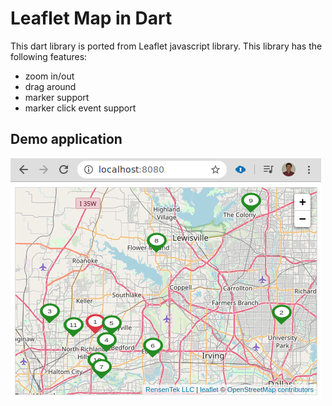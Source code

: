 # Leaflet Map in Dart

This dart library is ported from Leaflet javascript library. This library has the following features:

- zoom in/out
- drag around
- marker support
- marker click event support

## Demo application

![DemoApp](/web/assets/images/leaflet_map_demo.png)